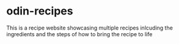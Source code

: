 # odin-recipes
This is a recipe website showcasing multiple recipes inlcuding the ingredients and the steps of how to bring the recipe to life